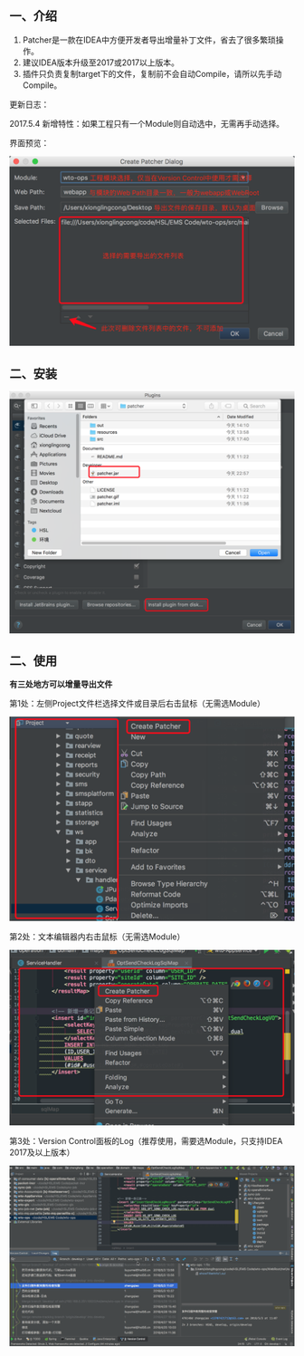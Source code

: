 ## 一、介绍

1. Patcher是一款在IDEA中方便开发者导出增量补丁文件，省去了很多繁琐操作。
2. 建议IDEA版本升级至2017或2017以上版本。
3. 插件只负责复制target下的文件，复制前不会自动Compile，请所以先手动Compile。



更新日志：

2017.5.4 新增特性：如果工程只有一个Module则自动选中，无需再手动选择。



界面预览：

![img](doc/1.png)

## 二、安装

![img](doc/2.png)

## 二、使用

**有三处地方可以增量导出文件**

第1处：左侧Project文件栏选择文件或目录后右击鼠标（无需选Module）

![img](doc/3.png)

第2处：文本编辑器内右击鼠标（无需选Module）

![img](doc/4.png)

第3处：Version Control面板的Log（推荐使用，需要选Module，只支持IDEA 2017及以上版本）

![img](doc/5.gif)